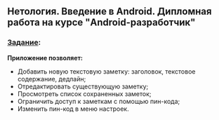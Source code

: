 ## Нетология. Введение в Android. Дипломная работа на курсе "Android-разработчик"

### [Задание](https://github.com/netology-code/and-diplom/blob/master/README.md):

**Приложение позволяет:**

- Добавить новую текстовую заметку: заголовок, текстовое содержание, дедлайн;
- Отредактировать существующую заметку;
- Просмотреть список сохраненных заметок;
- Ограничить доступ к заметкам с помощью пин-кода;
- Изменить пин-код в меню настроек.